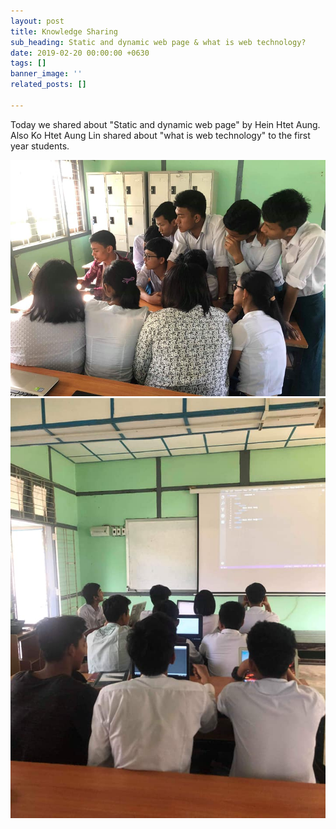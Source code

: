 ```yaml
---
layout: post
title: Knowledge Sharing
sub_heading: Static and dynamic web page & what is web technology?
date: 2019-02-20 00:00:00 +0630
tags: []
banner_image: ''
related_posts: []

---
```

Today we shared about "Static and dynamic web page" by Hein Htet Aung. Also Ko Htet Aung Lin shared about "what is web technology" to the first year students.

![](/uploads/2019/02/24/52350433_305865883451457_5191633502491115520_n.jpg)![](/uploads/2019/02/24/52582561_305865843451461_2410930160183279616_n.jpg)